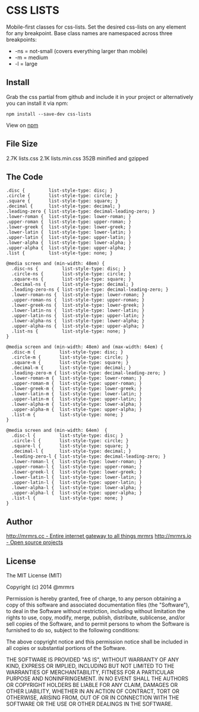 # CSS LISTS

  Mobile-first classes for css-lists.
  Set the desired css-lists on any element for any breakpoint.
  Base class names are namespaced across three breakpoints:

*  -ns = not-small (covers everything larger than mobile)
*  -m  = medium
*  -l  = large

## Install
Grab the css partial from github and include it in your project or alternatively
you can install it via npm:
```
npm install --save-dev css-lists
```
View on [npm](https://www.npmjs.org/package/css-lists)


## File Size

2.7K lists.css
2.1K lists.min.css 
352B minified and gzipped

## The Code
```
.disc {         list-style-type: disc; }
.circle {       list-style-type: circle; }
.square {       list-style-type: square; }
.decimal {      list-style-type: decimal; }
.leading-zero { list-style-type: decimal-leading-zero; }
.lower-roman {  list-style-type: lower-roman; }
.upper-roman {  list-style-type: upper-roman; }
.lower-greek {  list-style-type: lower-greek; }
.lower-latin {  list-style-type: lower-latin; }
.upper-latin {  list-style-type: upper-latin; }
.lower-alpha {  list-style-type: lower-alpha; }
.upper-alpha {  list-style-type: upper-alpha; }
.list {         list-style-type: none; }

@media screen and (min-width: 48em) {
  .disc-ns {         list-style-type: disc; }
  .circle-ns {       list-style-type: circle; }
  .square-ns {       list-style-type: square; }
  .decimal-ns {      list-style-type: decimal; }
  .leading-zero-ns { list-style-type: decimal-leading-zero; }
  .lower-roman-ns {  list-style-type: lower-roman; }
  .upper-roman-ns {  list-style-type: upper-roman; }
  .lower-greek-ns {  list-style-type: lower-greek; }
  .lower-latin-ns {  list-style-type: lower-latin; }
  .upper-latin-ns {  list-style-type: upper-latin; }
  .lower-alpha-ns {  list-style-type: lower-alpha; }
  .upper-alpha-ns {  list-style-type: upper-alpha; }
  .list-ns {         list-style-type: none; }
}

@media screen and (min-width: 48em) and (max-width: 64em) {
  .disc-m {         list-style-type: disc; }
  .circle-m {       list-style-type: circle; }
  .square-m {       list-style-type: square; }
  .decimal-m {      list-style-type: decimal; }
  .leading-zero-m { list-style-type: decimal-leading-zero; }
  .lower-roman-m {  list-style-type: lower-roman; }
  .upper-roman-m {  list-style-type: upper-roman; }
  .lower-greek-m {  list-style-type: lower-greek; }
  .lower-latin-m {  list-style-type: lower-latin; }
  .upper-latin-m {  list-style-type: upper-latin; }
  .lower-alpha-m {  list-style-type: lower-alpha; }
  .upper-alpha-m {  list-style-type: upper-alpha; }
  .list-m {         list-style-type: none; }
}

@media screen and (min-width: 64em)  {
  .disc-l {         list-style-type: disc; }
  .circle-l {       list-style-type: circle; }
  .square-l {       list-style-type: square; }
  .decimal-l {      list-style-type: decimal; }
  .leading-zero-l { list-style-type: decimal-leading-zero; }
  .lower-roman-l {  list-style-type: lower-roman; }
  .upper-roman-l {  list-style-type: upper-roman; }
  .lower-greek-l {  list-style-type: lower-greek; }
  .lower-latin-l {  list-style-type: lower-latin; }
  .upper-latin-l {  list-style-type: upper-latin; }
  .lower-alpha-l {  list-style-type: lower-alpha; }
  .upper-alpha-l {  list-style-type: upper-alpha; }
  .list-l {         list-style-type: none; }
}

```

## Author

[http://mrmrs.cc - Entire internet gateway to all things mrmrs](http://mrmrs.cc)
[http://mrmrs.io - Open source projects](http://mrmrs.io)

## License

The MIT License (MIT)

Copyright (c) 2014 @mrmrs

Permission is hereby granted, free of charge, to any person obtaining a copy
of this software and associated documentation files (the "Software"), to deal
in the Software without restriction, including without limitation the rights
to use, copy, modify, merge, publish, distribute, sublicense, and/or sell
copies of the Software, and to permit persons to whom the Software is
furnished to do so, subject to the following conditions:

The above copyright notice and this permission notice shall be included in
all copies or substantial portions of the Software.

THE SOFTWARE IS PROVIDED "AS IS", WITHOUT WARRANTY OF ANY KIND, EXPRESS OR
IMPLIED, INCLUDING BUT NOT LIMITED TO THE WARRANTIES OF MERCHANTABILITY,
FITNESS FOR A PARTICULAR PURPOSE AND NONINFRINGEMENT. IN NO EVENT SHALL THE
AUTHORS OR COPYRIGHT HOLDERS BE LIABLE FOR ANY CLAIM, DAMAGES OR OTHER
LIABILITY, WHETHER IN AN ACTION OF CONTRACT, TORT OR OTHERWISE, ARISING FROM,
OUT OF OR IN CONNECTION WITH THE SOFTWARE OR THE USE OR OTHER DEALINGS IN
THE SOFTWARE.

